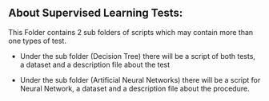 ## About Supervised Learning Tests:

This Folder contains 2 sub folders of scripts which may contain more than one types of test.

* Under the sub folder (Decision Tree) there will be a script of both tests, a dataset and a description file about the test

* Under the sub folder (Artificial Neural Networks) there will be a script for Neural Network, a dataset and a description file about the procedure.




